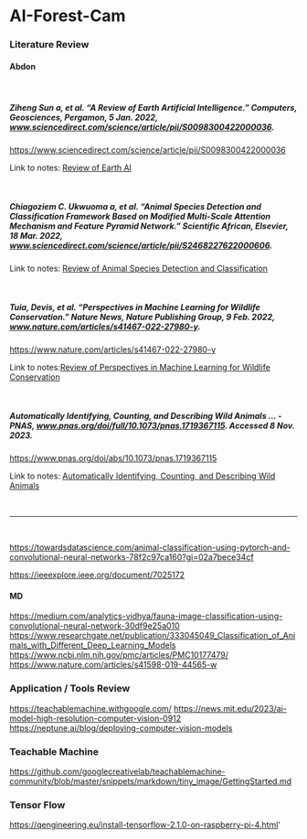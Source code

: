 # AI-Forest-Cam

### Literature Review

#### Abdon

&nbsp;
&nbsp;

##### Ziheng Sun a, et al. “A Review of Earth Artificial Intelligence.” Computers, Geosciences, Pergamon, 5 Jan. 2022, www.sciencedirect.com/science/article/pii/S0098300422000036. 
https://www.sciencedirect.com/science/article/pii/S0098300422000036

Link to notes: [Review of Earth AI](https://github.com/ereedsanchez/AI-Forest-Cam/blob/AbdonV_Research/Abdon_Notes/A%20Review%20of%20Earth%20AI)

&nbsp;
&nbsp;

##### Chiagoziem C. Ukwuoma a, et al. “Animal Species Detection and Classification Framework Based on Modified Multi-Scale Attention Mechanism and Feature Pyramid Network.” Scientific African, Elsevier, 18 Mar. 2022, www.sciencedirect.com/science/article/pii/S2468227622000606. 

Link to notes: [Review of Animal Species Detection and Classification](https://github.com/ereedsanchez/AI-Forest-Cam/blob/54880dd1059a604bb829a52f82d43e680e29ed37/Abdon_notes/Animal%20species%20detection%20and%20classification%20framework)

&nbsp;
&nbsp;

##### Tuia, Devis, et al. “Perspectives in Machine Learning for Wildlife Conservation.” Nature News, Nature Publishing Group, 9 Feb. 2022, www.nature.com/articles/s41467-022-27980-y. 
https://www.nature.com/articles/s41467-022-27980-y

Link to notes:[Review of Perspectives in Machine Learning for Wildlife Conservation](https://github.com/ereedsanchez/AI-Forest-Cam/blob/0fd76e19a856e23591e833c18bc1fd3b98fc07df/Abdon_notes/Perspectives%20in%20Machine%20Learning%20for%20Wildlife%20Conservation)

&nbsp;
&nbsp;

##### Automatically Identifying, Counting, and Describing Wild Animals ... - PNAS, www.pnas.org/doi/full/10.1073/pnas.1719367115. Accessed 8 Nov. 2023. 
https://www.pnas.org/doi/abs/10.1073/pnas.1719367115

Link to notes: [Automatically Identifying, Counting, and Describing Wild Animals](https://github.com/ereedsanchez/AI-Forest-Cam/blob/da06c0bd0b02d6c5d9ab5b7ab8f270d5debc82ba/Abdon_notes/Automatically%20identifying%2C%20counting%2C%20and%20describing%20wild%20animals%20in%20camera-trap%20images%20with%20deep%20learning)

&nbsp;
___
&nbsp;
&nbsp;
&nbsp;


https://towardsdatascience.com/animal-classification-using-pytorch-and-convolutional-neural-networks-78f2c97ca160?gi=02a7bece34cf

https://ieeexplore.ieee.org/document/7025172

#### MD
https://medium.com/analytics-vidhya/fauna-image-classification-using-convolutional-neural-network-30df9e25a010
https://www.researchgate.net/publication/333045049_Classification_of_Animals_with_Different_Deep_Learning_Models
https://www.ncbi.nlm.nih.gov/pmc/articles/PMC10177479/
https://www.nature.com/articles/s41598-019-44565-w


### Application / Tools Review
https://teachablemachine.withgoogle.com/
https://news.mit.edu/2023/ai-model-high-resolution-computer-vision-0912
https://neptune.ai/blog/deploying-computer-vision-models

### Teachable Machine
https://github.com/googlecreativelab/teachablemachine-community/blob/master/snippets/markdown/tiny_image/GettingStarted.md

### Tensor Flow
https://qengineering.eu/install-tensorflow-2.1.0-on-raspberry-pi-4.html'



